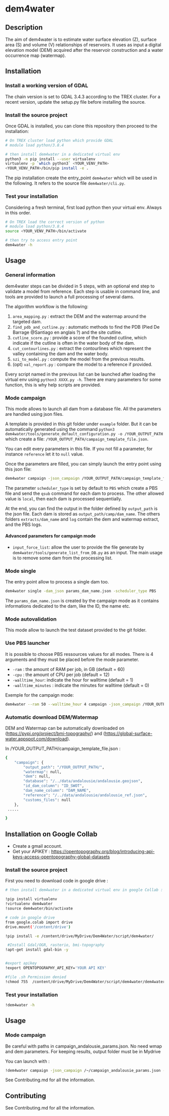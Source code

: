 # dem4water

## Description

The aim of dem4water is to estimate water surface elevation (Z), surface area (S) and volume (V) relationships of reservoirs. It uses as input a digital elevation model (DEM) acquired after the reservoir construction and a water occurrence map (watermap).

## Installation

### Install a working version of GDAL

The chain version is set to GDAL 3.4.3 according to the TREX cluster.
For a recent version, update the setup.py file before installing the source.

### Install the source project

Once GDAL is installed, you can clone this repository then proceed to the installation:

```bash
# On TREX cluster load python which provide GDAL
# module load python/3.8.4

# then install dem4water in a dedicated virtual env
python3 -m pip install --user virtualenv
virtualenv -p `which python3` <YOUR_VENV_PATH>
<YOUR_VENV_PATH>/bin/pip install -e .

```

The pip installation create the entry_point `dem4water` which will be used in the following. It refers to the source file `dem4water/cli.py`.

### Test your installation

Considering a fresh terminal, first load python then your virtual env. Always in this order.

```bash
# On TREX load the correct version of python
# module load python/3.8.4
source <YOUR_VENV_PATH>/bin/activate

# then try to access entry point
dem4water -h

```

## Usage

### General information

dem4water steps can be divided in 5 steps, with an optional end step to validate a model from reference. Each step is usable in command line, and tools are provided to launch a full processing of several dams.

The algorithm workflow is the following:

1. `area_mapping.py` : extract the DEM and the watermap around the targeted dam.
2. `find_pdb_and_cutline.py` : automatic methods to find the PDB (Pied De Barrage @Santiago en anglais ?) and the site cutline.
3. `cutline_score.py` : provide a score of the founded cutline, which indicate if the cutline is often in the water body of the dam.
4. `cut_contourlines.py` : extract the contourlines which represent the valley containing the dam and the water body.
5. `szi_to_model.py` : compute the model from the previous results.
6. (opt) `val_report.py` : compare the model to a reference if provided.

Every script named in the previous list can be launched after loading the virtual env using `python3 XXXX.py -h`. There are many parameters for some function, this is why help scripts are provided.

### Mode campaign

This mode allows to launch all dam from a database file. All the parameters are handled using json files.

A template is provided in this git folder under `example` folder. But it can be automatically generated using the command `python3 dem4water/tools/generate_default_configuration.py -o /YOUR_OUTPUT_PATH` which create a file: `/YOUR_OUTPUT_PATH/campaign_template_file.json`.

You can edit every parameters in this file. If you not fill a parameter, for instance `reference` let it to `null` value.

Once the parameters are filled, you can simply launch the entry point using this json file:

```bash
dem4water campaign -json_campaign /YOUR_OUTPUT_PATH/campaign_template_file.json -scheduler_type PBS
```

The parameter `scheduler_type` is set by default to `PBS` which create a PBS file and send the `qsub` command for each dam to process.
The other allowed value is `local`, then each dam is processed sequentially.

At the end, you can find the output in the folder defined by `output_path` is the json file. Each dam is stored as `output_path/camp/dam_name`.
The others folders `extracts/dam_name` and `log` contain the dem and watermap extract, and the PBS logs.

#### Advanced parameters for campaign mode

- `input_force_list`: allow the user to provide the file generate by `dem4water/tools/generate_list_from_DB.py` as an input. The main usage is to remove some dam from the processing list.

### Mode single

The entry point allow to process a single dam too.

```bash
dem4water single -dam_json params_dam_name.json -scheduler_type PBS
```

The `params_dam_name.json` is created by the campaign mode as it contains informations dedicated to the dam, like the ID, the name etc.

### Mode autovalidation

This mode allow to launch the test dataset provided to the git folder.

### Use PBS launcher

It is possible to choose PBS ressources values for all modes. There is 4 arguments and they must be placed before the mode parameter.

- `-ram` : the amount of RAM per job, in GB (default = 60)
- `-cpu` : the amount of CPU per job (default = 12)
- `-walltime_hour`: indicate the hour for walltime (default = 1)
- `-walltime_minutes` : indicate the minutes for walltime (default = 0)

Exemple for the campaign mode:

```bash
dem4water --ram 50 --walltime_hour 4 campaign -json_campaign /YOUR_OUTPUT_PATH/campaign_template_file.json -scheduler_type PBS
```
### Automatic download DEM/Watermap 

DEM and Watermap can be automatically downloaded on (https://pypi.org/project/bmi-topography/) and (https://global-surface-water.appspot.com/download).

In /YOUR_OUTPUT_PATH/campaign_template_file.json :

```bash
{
    "campaign": {
        "output_path": "/YOUR_OUTPUT_PATH/",
        "watermap": null,
        "dem": null,
        "database": "/../data/andalousie/andalousie.geojson",
        "id_dam_column": "ID_SWOT",
        "dam_name_column": "DAM_NAME",
        "reference": "/../data/andalousie/andalousie_ref.json",
        "customs_files": null
    },
 .....

}
```

## Installation on Google Collab

- Create a gmail account. 
- Get your APIKEY : https://opentopography.org/blog/introducing-api-keys-access-opentopography-global-datasets

### Install the source project

First you need to download code in google drive :

```bash
# then install dem4water in a dedicated virtual env in google Collab :

!pip install virtualenv
!virtualenv dem4water
!source dem4water/bin/activate

# code in google drive 
from google.colab import drive
drive.mount('/content/drive')

!pip install -e /content/drive/MyDrive/Dem4Water/script/dem4water/

 #Install Gdal/OGR, rasterio, bmi-topography
!apt-get install gdal-bin -y


#export apikey
!export OPENTOPOGRAPHY_API_KEY='YOUR API KEY'

#file .sh Permission denied 
!chmod 755  /content/drive/MyDrive/Dem4Water/script/dem4water/dem4water/gen_contourline_polygons.sh

```

### Test your installation

```bash
!dem4water -h

```

## Usage


### Mode campaign

Be careful with paths in campaign_andalousie_params.json. No need wmap and dem parameters.
For keeping results, output folder must be in Mydrive

You can launch with :

```bash
!dem4water campaign -json_campaign /~/campaign_andalousie_params.json -scheduler_type local

```

See Contributing.md for all the information.

## Contributing

See Contributing.md for all the information.
